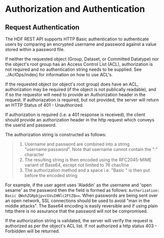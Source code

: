 Authorization and Authentication
================================

Request Authentication
----------------------

The HDF REST API supports HTTP Basic authentication to authenticate users by comparing an encrypted username and password against a value stored within a password file.

If neither the requested object (Group, Dataset, or Committed Datatype) nor the object's root group has an Access Control List (ACL), authorization is not required and no authentication string needs to be supplied. See ../AclOps/index) for information on how to use ACL's.

If the requested object (or object's root group) does have an ACL, authorization may be required (if the object is not publically readable), and if so the requestor will need to provide an Authorization header in the request. If authoriazation is required, but not provided, the server will return an HTTP Status of 401 - Unauthorized.

If authorization is required (i.e. a 401 response is received), the client should provide an authorization header in the http request which conveys the userid and password.

The authorization string is constructed as follows:

> 1.  Username and password are combined into a string "username:password". Note that username cannot contain the ":" character
> 2.  The resulting string is then encoded using the RFC2045-MIME variant of Base64, except not limited to 76 char/line
> 3.  The authorization method and a space i.e. "Basic " is then put before the encoded string

For example, if the user agent uses 'Aladdin' as the username and 'open sesame' as the password then the field is formed as follows: `Authorization: Basic QWxhZGRpbjpvcGVuIHNlc2FtZQ==`. When passwords are being sent over an open network, SSL connections should be used to avoid "man in the middle attacks". The Base64 encoding is easily reversible and if using plain http there is no assurance that the password will not be compromised.

If the authorization string is validated, the server will verify the request is authorized as per the object's ACL list. If not authorized a http status 403 - Forbidden will be returned.
